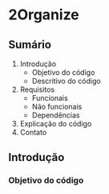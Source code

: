 # 2Organize

## Sumário

1. Introdução
    - Objetivo do código
    - Descritivo do código
2. Requisitos
    - Funcionais
    - Não funcionais
    - Dependências
3. Explicação do código
4. Contato

## Introdução

### Objetivo do código
<p style="text-align: justify;"><p>